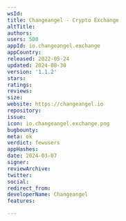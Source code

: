 ```yaml
---
wsId: 
title: Changeangel - Crypto Exchange
altTitle: 
authors: 
users: 500
appId: io.changeangel.exchange
appCountry: 
released: 2022-05-24
updated: 2024-08-30
version: '1.1.2'
stars: 
ratings: 
reviews: 
size: 
website: https://changeangel.io
repository: 
issue: 
icon: io.changeangel.exchange.png
bugbounty: 
meta: ok
verdict: fewusers
appHashes: 
date: 2024-03-07
signer: 
reviewArchive: 
twitter: 
social: 
redirect_from: 
developerName: Changeangel
features: 

---
```


